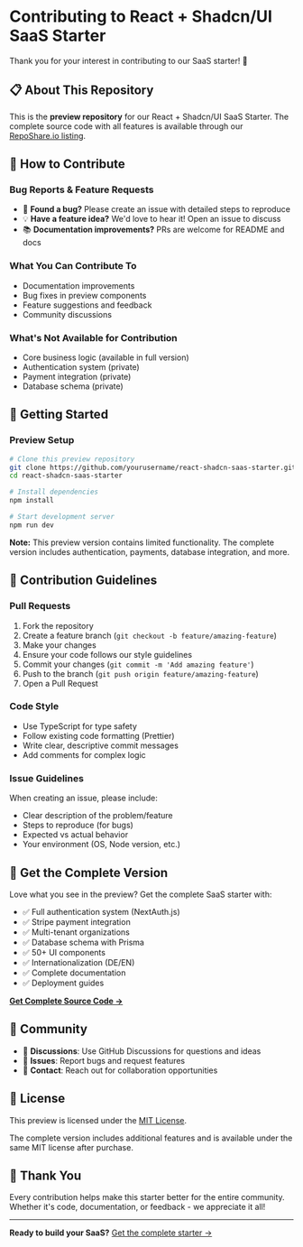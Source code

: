 # Contributing to React + Shadcn/UI SaaS Starter

Thank you for your interest in contributing to our SaaS starter! 🎉

## 📋 About This Repository

This is the **preview repository** for our React + Shadcn/UI SaaS Starter. The complete source code with all features is available through our [RepoShare.io listing](https://reposhare.io/).

## 🤝 How to Contribute

### Bug Reports & Feature Requests
- 🐛 **Found a bug?** Please create an issue with detailed steps to reproduce
- 💡 **Have a feature idea?** We'd love to hear it! Open an issue to discuss
- 📚 **Documentation improvements?** PRs are welcome for README and docs

### What You Can Contribute To
- Documentation improvements
- Bug fixes in preview components
- Feature suggestions and feedback
- Community discussions

### What's Not Available for Contribution
- Core business logic (available in full version)
- Authentication system (private)
- Payment integration (private)
- Database schema (private)

## 🚀 Getting Started

### Preview Setup
```bash
# Clone this preview repository
git clone https://github.com/yourusername/react-shadcn-saas-starter.git
cd react-shadcn-saas-starter

# Install dependencies
npm install

# Start development server
npm run dev
```

**Note:** This preview version contains limited functionality. The complete version includes authentication, payments, database integration, and more.

## 📝 Contribution Guidelines

### Pull Requests
1. Fork the repository
2. Create a feature branch (`git checkout -b feature/amazing-feature`)
3. Make your changes
4. Ensure your code follows our style guidelines
5. Commit your changes (`git commit -m 'Add amazing feature'`)
6. Push to the branch (`git push origin feature/amazing-feature`)
7. Open a Pull Request

### Code Style
- Use TypeScript for type safety
- Follow existing code formatting (Prettier)
- Write clear, descriptive commit messages
- Add comments for complex logic

### Issue Guidelines
When creating an issue, please include:
- Clear description of the problem/feature
- Steps to reproduce (for bugs)
- Expected vs actual behavior
- Your environment (OS, Node version, etc.)

## 🎯 Get the Complete Version

Love what you see in the preview? Get the complete SaaS starter with:

- ✅ Full authentication system (NextAuth.js)
- ✅ Stripe payment integration
- ✅ Multi-tenant organizations
- ✅ Database schema with Prisma
- ✅ 50+ UI components
- ✅ Internationalization (DE/EN)
- ✅ Complete documentation
- ✅ Deployment guides

**[Get Complete Source Code →](https://reposhare.io/)**

## 🌟 Community

- 💬 **Discussions**: Use GitHub Discussions for questions and ideas
- 🐛 **Issues**: Report bugs and request features
- 📧 **Contact**: Reach out for collaboration opportunities

## 📄 License

This preview is licensed under the [MIT License](LICENSE).

The complete version includes additional features and is available under the same MIT license after purchase.

## 🙏 Thank You

Every contribution helps make this starter better for the entire community. Whether it's code, documentation, or feedback - we appreciate it all!

---

**Ready to build your SaaS?** [Get the complete starter →](https://reposhare.io/)
